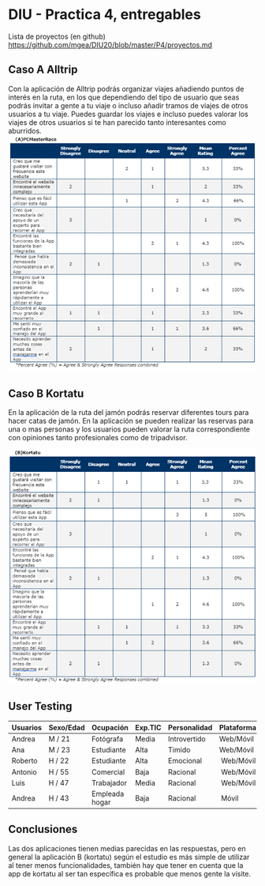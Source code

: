 # DIU - Practica 4, entregables

Lista de proyectos (en github) https://github.com/mgea/DIU20/blob/master/P4/proyectos.md


## Caso A Alltrip

Con la aplicación de Alltrip podrás organizar viajes añadiendo puntos de interés en la ruta, en los que dependiendo del tipo de usuario que seas podrás invitar a gente a tu viaje o incluso añadir tramos de viajes de otros usuarios a tu viaje. Puedes guardar los viajes e incluso puedes valorar los viajes de otros usuarios si te han parecido tanto interesantes como aburridos.
<img src="https://github.com/sabufu/DIU21/blob/master/P4/SUS_PCMasterRace.PNG" />


## Caso B Kortatu

En la aplicación de la ruta del jamón podrás reservar diferentes tours para hacer catas de jamón. En la aplicación se pueden realizar las reservas para una o mas personas y los usuarios pueden valorar la ruta correspondiente con opiniones tanto profesionales como de tripadvisor. 


<img src="https://github.com/sabufu/DIU21/blob/master/P4/SUS_kortatu.PNG" />


 

## User Testing


| Usuarios | Sexo/Edad     | Ocupación   |  Exp.TIC    | Personalidad | Plataforma | TestA/B
| ------------- | -------- | ----------- | ----------- | -----------  | ---------- | ----
| Andrea  | M / 21   | Fotógrafa  | Media       | Introvertido | Web/Móvil       | B
| Ana  | M / 23   | Estudiante  | Alta       | Timido       | Web/Móvil        | A 
| Roberto  | H / 22   | Estudiante     | Alta        | Emocional    | Web/Móvil      | B 
| Antonio  | H / 55   | Comercial  | Baja       | Racional     | Web/Móvil        | A 
| Luis  | H / 47   | Trabajador  | Media       | Racional     | Web/Móvil        | B
| Andrea  | H / 43   | Empleada hogar  | Baja       | Racional     | Móvil        | A


## Conclusiones

Las dos aplicaciones tienen medias parecidas en las respuestas, pero en general la aplicación B (kortatu) según el estudio es más simple de utilizar al tener menos funcionalidades, también hay que tener en cuenta que la app de kortatu al ser tan específica es probable que menos gente la visite.
